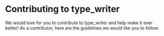 # Contributing to type_writer

We would love for you to contribute to type_writer and help make it ever better!
As a contributor, here are the guidelines we would like you to follow:
